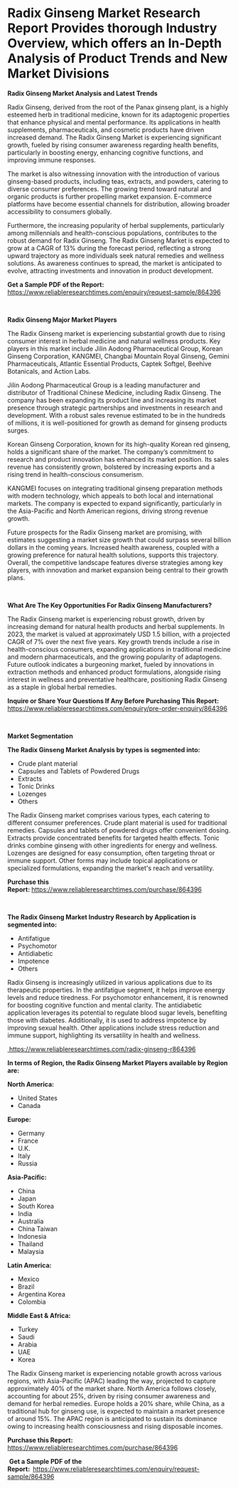 <p><h1>Radix Ginseng Market Research Report Provides thorough Industry Overview, which offers an In-Depth Analysis of Product Trends and New Market Divisions</h1></p><p><strong>Radix Ginseng Market Analysis and Latest Trends</strong></p>
<p><p>Radix Ginseng, derived from the root of the Panax ginseng plant, is a highly esteemed herb in traditional medicine, known for its adaptogenic properties that enhance physical and mental performance. Its applications in health supplements, pharmaceuticals, and cosmetic products have driven increased demand. The Radix Ginseng Market is experiencing significant growth, fueled by rising consumer awareness regarding health benefits, particularly in boosting energy, enhancing cognitive functions, and improving immune responses.</p><p>The market is also witnessing innovation with the introduction of various ginseng-based products, including teas, extracts, and powders, catering to diverse consumer preferences. The growing trend toward natural and organic products is further propelling market expansion. E-commerce platforms have become essential channels for distribution, allowing broader accessibility to consumers globally.</p><p>Furthermore, the increasing popularity of herbal supplements, particularly among millennials and health-conscious populations, contributes to the robust demand for Radix Ginseng. The Radix Ginseng Market is expected to grow at a CAGR of 13% during the forecast period, reflecting a strong upward trajectory as more individuals seek natural remedies and wellness solutions. As awareness continues to spread, the market is anticipated to evolve, attracting investments and innovation in product development.</p></p>
<p><strong>Get a Sample PDF of the Report:&nbsp;</strong> <a href="https://www.reliableresearchtimes.com/enquiry/request-sample/864396?utm_campaign=2264&utm_medium=2&utm_source=Github&utm_content=ia&utm_term=19042025&utm_id=radix-ginseng">https://www.reliableresearchtimes.com/enquiry/request-sample/864396</a></p>
<p>&nbsp;</p>
<p><strong>Radix Ginseng Major Market Players</strong></p>
<p><p>The Radix Ginseng market is experiencing substantial growth due to rising consumer interest in herbal medicine and natural wellness products. Key players in this market include Jilin Aodong Pharmaceutical Group, Korean Ginseng Corporation, KANGMEI, Changbai Mountain Royal Ginseng, Gemini Pharmaceuticals, Atlantic Essential Products, Captek Softgel, Beehive Botanicals, and Action Labs.</p><p>Jilin Aodong Pharmaceutical Group is a leading manufacturer and distributor of Traditional Chinese Medicine, including Radix Ginseng. The company has been expanding its product line and increasing its market presence through strategic partnerships and investments in research and development. With a robust sales revenue estimated to be in the hundreds of millions, it is well-positioned for growth as demand for ginseng products surges.</p><p>Korean Ginseng Corporation, known for its high-quality Korean red ginseng, holds a significant share of the market. The company’s commitment to research and product innovation has enhanced its market position. Its sales revenue has consistently grown, bolstered by increasing exports and a rising trend in health-conscious consumerism.</p><p>KANGMEI focuses on integrating traditional ginseng preparation methods with modern technology, which appeals to both local and international markets. The company is expected to expand significantly, particularly in the Asia-Pacific and North American regions, driving strong revenue growth.</p><p>Future prospects for the Radix Ginseng market are promising, with estimates suggesting a market size growth that could surpass several billion dollars in the coming years. Increased health awareness, coupled with a growing preference for natural health solutions, supports this trajectory. Overall, the competitive landscape features diverse strategies among key players, with innovation and market expansion being central to their growth plans.</p></p>
<p>&nbsp;</p>
<p><strong>What Are The Key Opportunities For Radix Ginseng Manufacturers?</strong></p>
<p><p>The Radix Ginseng market is experiencing robust growth, driven by increasing demand for natural health products and herbal supplements. In 2023, the market is valued at approximately USD 1.5 billion, with a projected CAGR of 7% over the next five years. Key growth trends include a rise in health-conscious consumers, expanding applications in traditional medicine and modern pharmaceuticals, and the growing popularity of adaptogens. Future outlook indicates a burgeoning market, fueled by innovations in extraction methods and enhanced product formulations, alongside rising interest in wellness and preventative healthcare, positioning Radix Ginseng as a staple in global herbal remedies.</p></p>
<p><strong>Inquire or Share Your Questions If Any Before Purchasing This Report:</strong> <a href="https://www.reliableresearchtimes.com/enquiry/pre-order-enquiry/864396?utm_campaign=2264&utm_medium=2&utm_source=Github&utm_content=ia&utm_term=19042025&utm_id=radix-ginseng">https://www.reliableresearchtimes.com/enquiry/pre-order-enquiry/864396</a></p>
<p>&nbsp;</p>
<p><strong>Market Segmentation</strong></p>
<p><strong>The Radix Ginseng Market Analysis by types is segmented into:</strong></p>
<p><ul><li>Crude plant material</li><li>Capsules and Tablets of Powdered Drugs</li><li>Extracts</li><li>Tonic Drinks</li><li>Lozenges</li><li>Others</li></ul></p>
<p><p>The Radix Ginseng market comprises various types, each catering to different consumer preferences. Crude plant material is used for traditional remedies. Capsules and tablets of powdered drugs offer convenient dosing. Extracts provide concentrated benefits for targeted health effects. Tonic drinks combine ginseng with other ingredients for energy and wellness. Lozenges are designed for easy consumption, often targeting throat or immune support. Other forms may include topical applications or specialized formulations, expanding the market's reach and versatility.</p></p>
<p><strong>Purchase this Report:&nbsp;</strong><a href="https://www.reliableresearchtimes.com/purchase/864396?utm_campaign=2264&utm_medium=2&utm_source=Github&utm_content=ia&utm_term=19042025&utm_id=radix-ginseng">https://www.reliableresearchtimes.com/purchase/864396</a></p>
<p>&nbsp;</p>
<p><strong>The Radix Ginseng Market Industry Research by Application is segmented into:</strong></p>
<p><ul><li>Antifatigue</li><li>Psychomotor</li><li>Antidiabetic</li><li>Impotence</li><li>Others</li></ul></p>
<p><p>Radix Ginseng is increasingly utilized in various applications due to its therapeutic properties. In the antifatigue segment, it helps improve energy levels and reduce tiredness. For psychomotor enhancement, it is renowned for boosting cognitive function and mental clarity. The antidiabetic application leverages its potential to regulate blood sugar levels, benefiting those with diabetes. Additionally, it is used to address impotence by improving sexual health. Other applications include stress reduction and immune support, highlighting its versatility in health and wellness.</p></p>
<p><a href="https://www.reliableresearchtimes.com/radix-ginseng-r864396?utm_campaign=2264&utm_medium=2&utm_source=Github&utm_content=ia&utm_term=19042025&utm_id=radix-ginseng">&nbsp;https://www.reliableresearchtimes.com/radix-ginseng-r864396</a></p>
<p><strong>In terms of Region, the Radix Ginseng Market Players available by Region are:</strong></p>
<p>
    <p> <strong> North America: </strong>
        <ul>
            <li>United States</li>
            <li>Canada</li>
        </ul>
        </p> 
    <p> <strong> Europe: </strong>
        <ul>
            <li>Germany</li>
            <li>France</li>
            <li>U.K.</li>
            <li>Italy</li>
            <li>Russia</li>
        </ul>
        </p> 
    <p> <strong> Asia-Pacific: </strong>
        <ul>
            <li>China</li>
            <li>Japan</li>
            <li>South Korea</li>
            <li>India</li>
            <li>Australia</li>
            <li>China Taiwan</li>
            <li>Indonesia</li>
            <li>Thailand</li>
            <li>Malaysia</li>
        </ul>
        </p> 
    <p> <strong> Latin America: </strong>
        <ul>
            <li>Mexico</li>
            <li>Brazil</li>
            <li>Argentina Korea</li>
            <li>Colombia</li>
        </ul>
        </p> 
    <p> <strong> Middle East & Africa: </strong>
        <ul>
            <li>Turkey</li>
            <li>Saudi</li>
            <li>Arabia</li>
            <li>UAE</li>
            <li>Korea</li>
        </ul>
    </p>
    </p>
<p><p>The Radix Ginseng market is experiencing notable growth across various regions, with Asia-Pacific (APAC) leading the way, projected to capture approximately 40% of the market share. North America follows closely, accounting for about 25%, driven by rising consumer awareness and demand for herbal remedies. Europe holds a 20% share, while China, as a traditional hub for ginseng use, is expected to maintain a market presence of around 15%. The APAC region is anticipated to sustain its dominance owing to increasing health consciousness and rising disposable incomes.</p></p>
<p><strong>Purchase this Report: </strong><a href="https://www.reliableresearchtimes.com/purchase/864396?utm_campaign=2264&utm_medium=2&utm_source=Github&utm_content=ia&utm_term=19042025&utm_id=radix-ginseng">https://www.reliableresearchtimes.com/purchase/864396</a></p>
<p>&nbsp;<strong>Get a Sample PDF of the Report:&nbsp;&nbsp;</strong><a href="https://www.reliableresearchtimes.com/enquiry/request-sample/864396?utm_campaign=2264&utm_medium=2&utm_source=Github&utm_content=ia&utm_term=19042025&utm_id=radix-ginseng">https://www.reliableresearchtimes.com/enquiry/request-sample/864396</a></p>
<p><strong></strong></p>
<p><p></p><p></p><p></p></p>